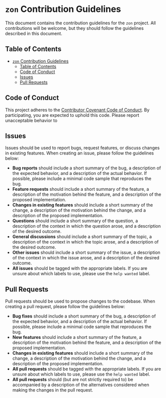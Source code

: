 # `zon` Contribution Guidelines

This document contains the contribution guidelines for the `zon` project. All contributions will be welcome, but they should follow the guidelines described in this document.

## Table of Contents

- [`zon` Contribution Guidelines](#zon-contribution-guidelines)
  - [Table of Contents](#table-of-contents)
  - [Code of Conduct](#code-of-conduct)
  - [Issues](#issues)
  - [Pull Requests](#pull-requests)

## Code of Conduct

This project adheres to the [Contributor Covenant Code of Conduct](https://www.contributor-covenant.org/version/2/0/code_of_conduct/). By participating, you are expected to uphold this code. Please report unacceptable behavior to 

## Issues

Issues should be used to report bugs, request features, or discuss changes in existing features. When creating an issue, please follow the guidelines below:

- **Bug reports** should include a short summary of the bug, a description of the expected behavior, and a description of the actual behavior. If possible, please include a minimal code sample that reproduces the bug.
- **Feature requests** should include a short summary of the feature, a description of the motivation behind the feature, and a description of the proposed implementation.
- **Changes in existing features** should include a short summary of the change, a description of the motivation behind the change, and a description of the proposed implementation.
- **Questions** should include a short summary of the question, a description of the context in which the question arose, and a description of the desired outcome.
- **General discussions** should include a short summary of the topic, a description of the context in which the topic arose, and a description of the desired outcome.
- **Other issues** should include a short summary of the issue, a description of the context in which the issue arose, and a description of the desired outcome.
- **All issues** should be tagged with the appropriate labels. If you are unsure about which labels to use, please use the `help wanted` label.

## Pull Requests

Pull requests should be used to propose changes to the codebase. When creating a pull request, please follow the guidelines below:

- **Bug fixes** should include a short summary of the bug, a description of the expected behavior, and a description of the actual behavior. If possible, please include a minimal code sample that reproduces the bug.
- **New features** should include a short summary of the feature, a description of the motivation behind the feature, and a description of the proposed implementation.
- **Changes in existing features** should include a short summary of the change, a description of the motivation behind the change, and a description of the proposed implementation.
- **All pull requests** should be tagged with the appropriate labels. If you are unsure about which labels to use, please use the `help wanted` label.
- **All pull requests** should (but are not strictly required to) be accompanied by a description of the alternatives considered when making the changes in the pull request.

